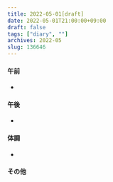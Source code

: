```yaml
---
title: 2022-05-01[draft]
date: 2022-05-01T21:00:00+09:00
draft: false
tags: ["diary", ""]
archives: 2022-05
slug: 136646
---
```

#### 午前
- 
#### 午後
- 
#### 体調
- 
#### その他